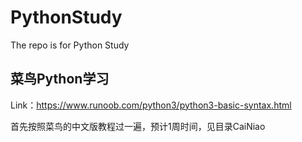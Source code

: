 # PythonStudy
The repo is for Python Study
## 菜鸟Python学习
Link：https://www.runoob.com/python3/python3-basic-syntax.html

首先按照菜鸟的中文版教程过一遍，预计1周时间，见目录CaiNiao